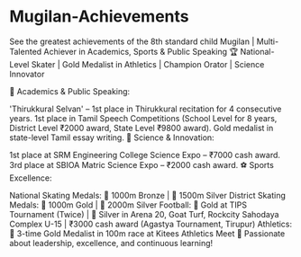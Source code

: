 # Mugilan-Achievements
See the greatest achievements of the 8th standard child
Mugilan 
| Multi-Talented Achiever in Academics, Sports & Public Speaking
🏆 National-Level Skater | Gold Medalist in Athletics | Champion Orator | Science Innovator

🔹 Academics & Public Speaking:

'Thirukkural Selvan' – 1st place in Thirukkural recitation for 4 consecutive years.
1st place in Tamil Speech Competitions (School Level for 8 years, District Level ₹2000 award, State Level ₹9800 award).
Gold medalist in state-level Tamil essay writing.
🔬 Science & Innovation:

1st place at SRM Engineering College Science Expo – ₹7000 cash award.
3rd place at SBIOA Matric Science Expo – ₹2000 cash award.
⚽ Sports Excellence:

National Skating Medals: 🥉 1000m Bronze | 🥈 1500m Silver
District Skating Medals: 🥇 1000m Gold | 🥈 2000m Silver
Football: 🏅 Gold at TIPS Tournament (Twice) | 🥈 Silver in Arena 20, Goat Turf, Rockcity Sahodaya Complex U-15 | ₹3000 cash award (Agastya Tournament, Tirupur)
Athletics: 🏃 3-time Gold Medalist in 100m race at Kitees Athletics Meet
🚀 Passionate about leadership, excellence, and continuous learning!
